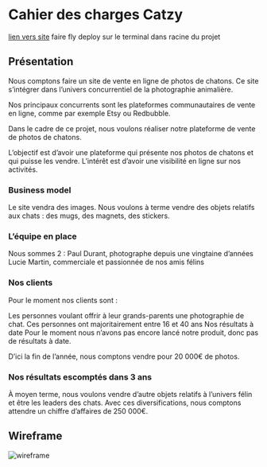 # Cahier des charges Catzy
[lien vers site](https://catzyv2.fly.dev/) faire fly deploy sur le terminal dans racine du projet
## Présentation
Nous comptons faire un site de vente en ligne de photos de chatons. Ce site s’intégrer dans l’univers concurrentiel de la photographie animalière.

Nos principaux concurrents sont les plateformes communautaires de vente en ligne, comme par exemple Etsy ou Redbubble.

Dans le cadre de ce projet, nous voulons réaliser notre plateforme de vente de photos de chatons.

L’objectif est d’avoir une plateforme qui présente nos photos de chatons et qui puisse les vendre. L’intérêt est d’avoir une visibilité en ligne sur nos activités.
### Business model
Le site vendra des images. Nous voulons à terme vendre des objets relatifs aux chats : des mugs, des magnets, des stickers.
### L’équipe en place
Nous sommes 2 :
Paul Durant, photographe depuis une vingtaine d’années
Lucie Martin, commerciale et passionnée de nos amis félins
### Nos clients
Pour le moment nos clients sont :

Les personnes voulant offrir à leur grands-parents une photographie de chat. Ces personnes ont majoritairement entre 16 et 40 ans
Nos résultats à date
Pour le moment nous n’avons pas encore lancé notre produit, donc pas de résultats à date.

D’ici la fin de l’année, nous comptons vendre pour 20 000€ de photos.
### Nos résultats escomptés dans 3 ans
À moyen terme, nous voulons vendre d’autre objets relatifs à l’univers félin et être les leaders des chats. Avec ces diversifications, nous comptons attendre un chiffre d’affaires de 250 000€.

## Wireframe
![wireframe](wireframe.png)